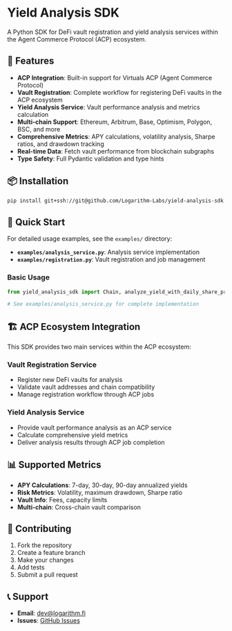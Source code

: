 # Yield Analysis SDK

A Python SDK for DeFi vault registration and yield analysis services within the Agent Commerce Protocol (ACP) ecosystem.

## 🚀 Features

- **ACP Integration**: Built-in support for Virtuals ACP (Agent Commerce Protocol)
- **Vault Registration**: Complete workflow for registering DeFi vaults in the ACP ecosystem
- **Yield Analysis Service**: Vault performance analysis and metrics calculation
- **Multi-chain Support**: Ethereum, Arbitrum, Base, Optimism, Polygon, BSC, and more
- **Comprehensive Metrics**: APY calculations, volatility analysis, Sharpe ratios, and drawdown tracking
- **Real-time Data**: Fetch vault performance from blockchain subgraphs
- **Type Safety**: Full Pydantic validation and type hints

## 📦 Installation

```bash
pip install git+ssh://git@github.com/Logarithm-Labs/yield-analysis-sdk.git#egg=yield_analysis_sdk
```

## 🔧 Quick Start

For detailed usage examples, see the `examples/` directory:

- **`examples/analysis_service.py`**: Analysis service implementation
- **`examples/registration.py`**: Vault registration and job management

### Basic Usage

```python
from yield_analysis_sdk import Chain, analyze_yield_with_daily_share_price

# See examples/analysis_service.py for complete implementation
```

## 🏗️ ACP Ecosystem Integration

This SDK provides two main services within the ACP ecosystem:

### Vault Registration Service
- Register new DeFi vaults for analysis
- Validate vault addresses and chain compatibility
- Manage registration workflow through ACP jobs

### Yield Analysis Service
- Provide vault performance analysis as an ACP service
- Calculate comprehensive yield metrics
- Deliver analysis results through ACP job completion

## 📊 Supported Metrics

- **APY Calculations**: 7-day, 30-day, 90-day annualized yields
- **Risk Metrics**: Volatility, maximum drawdown, Sharpe ratio
- **Vault Info**: Fees, capacity limits
- **Multi-chain**: Cross-chain vault comparison


## 🤝 Contributing

1. Fork the repository
2. Create a feature branch
3. Make your changes
4. Add tests
5. Submit a pull request

## 📞 Support

- **Email**: dev@logarithm.fi
- **Issues**: [GitHub Issues](https://github.com/yourusername/yield-analysis-sdk/issues)
